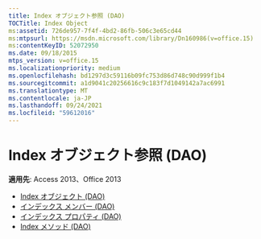 ```yaml
---
title: Index オブジェクト参照 (DAO)
TOCTitle: Index Object
ms:assetid: 726de957-7f4f-4bd2-86fb-506c3e65cd44
ms:mtpsurl: https://msdn.microsoft.com/library/Dn160986(v=office.15)
ms:contentKeyID: 52072950
ms.date: 09/18/2015
mtps_version: v=office.15
ms.localizationpriority: medium
ms.openlocfilehash: bd1297d3c59116b09fc753d86d748c90d999f1b4
ms.sourcegitcommit: a1d9041c20256616c9c183f7d1049142a7ac6991
ms.translationtype: MT
ms.contentlocale: ja-JP
ms.lasthandoff: 09/24/2021
ms.locfileid: "59612016"
---
```

# <a name="index-object-reference-dao"></a>Index オブジェクト参照 (DAO)

**適用先**: Access 2013、Office 2013

- [Index オブジェクト (DAO)](index-object-dao.md)
- [インデックス メンバー (DAO)](index-members-dao.md)
- [インデックス プロパティ (DAO)](index-properties-dao.md)
- [Index メソッド (DAO)](index-methods-dao.md)

